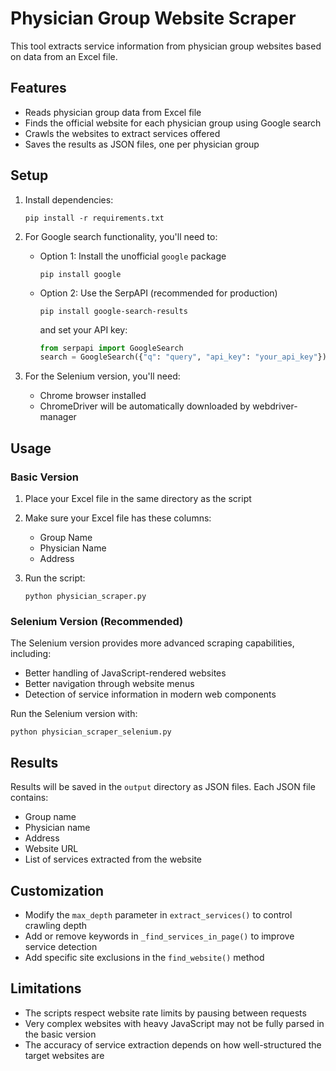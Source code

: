 # Physician Group Website Scraper

This tool extracts service information from physician group websites based on data from an Excel file.

## Features

- Reads physician group data from Excel file
- Finds the official website for each physician group using Google search
- Crawls the websites to extract services offered
- Saves the results as JSON files, one per physician group

## Setup

1. Install dependencies:
   ```
   pip install -r requirements.txt
   ```

2. For Google search functionality, you'll need to:
   - Option 1: Install the unofficial `google` package
     ```
     pip install google
     ```
   - Option 2: Use the SerpAPI (recommended for production)
     ```
     pip install google-search-results
     ```
     and set your API key:
     ```python
     from serpapi import GoogleSearch
     search = GoogleSearch({"q": "query", "api_key": "your_api_key"})
     ```

3. For the Selenium version, you'll need:
   - Chrome browser installed
   - ChromeDriver will be automatically downloaded by webdriver-manager

## Usage

### Basic Version
1. Place your Excel file in the same directory as the script
2. Make sure your Excel file has these columns:
   - Group Name
   - Physician Name
   - Address

3. Run the script:
   ```
   python physician_scraper.py
   ```

### Selenium Version (Recommended)
The Selenium version provides more advanced scraping capabilities, including:
- Better handling of JavaScript-rendered websites
- Better navigation through website menus
- Detection of service information in modern web components

Run the Selenium version with:
```
python physician_scraper_selenium.py
```

## Results

Results will be saved in the `output` directory as JSON files. Each JSON file contains:
- Group name
- Physician name
- Address
- Website URL
- List of services extracted from the website

## Customization

- Modify the `max_depth` parameter in `extract_services()` to control crawling depth
- Add or remove keywords in `_find_services_in_page()` to improve service detection
- Add specific site exclusions in the `find_website()` method

## Limitations

- The scripts respect website rate limits by pausing between requests
- Very complex websites with heavy JavaScript may not be fully parsed in the basic version
- The accuracy of service extraction depends on how well-structured the target websites are
